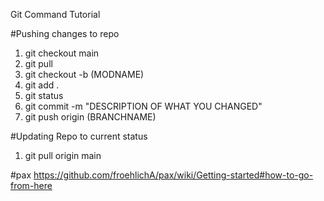 Git Command Tutorial

#Pushing changes to repo
1. git checkout main
2. git pull
3. git checkout -b (MODNAME)
4. git add .
5. git status
6. git commit -m "DESCRIPTION OF WHAT YOU CHANGED"
7. git push origin (BRANCHNAME)


#Updating Repo to current status
1. git pull origin main


#pax
https://github.com/froehlichA/pax/wiki/Getting-started#how-to-go-from-here